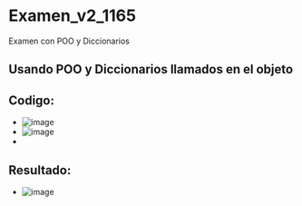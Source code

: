 # Examen_v2_1165
Examen con POO y Diccionarios
## Usando POO y Diccionarios llamados en el objeto
## Codigo:
- ![image](https://github.com/user-attachments/assets/7654d6bb-f149-4577-acb2-c41355b0b603)
- ![image](https://github.com/user-attachments/assets/3d1776f9-642d-4c1b-a974-344bfe2fbdeb)
-
## Resultado:
- ![image](https://github.com/user-attachments/assets/ff1437de-8b83-4e6f-8921-f948d985dfd1)




